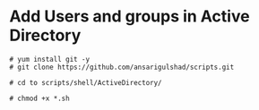 # Add Users and groups in Active Directory


```
# yum install git -y
# git clone https://github.com/ansarigulshad/scripts.git

# cd to scripts/shell/ActiveDirectory/

# chmod +x *.sh


```
